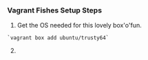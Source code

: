 ### Vagrant Fishes Setup Steps

1. Get the OS needed for this lovely box'o'fun.

```
`vagrant box add ubuntu/trusty64`
```

2. 
